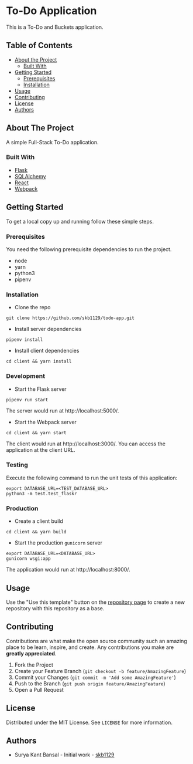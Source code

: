 # To-Do Application
This is a To-Do and Buckets application.


## Table of Contents
* [About the Project](#about-the-project)
  * [Built With](#built-with)
* [Getting Started](#getting-started)
  * [Prerequisites](#prerequisites)
  * [Installation](#installation)
* [Usage](#usage)
* [Contributing](#contributing)
* [License](#license)
* [Authors](#authors)


## About The Project
A simple Full-Stack To-Do application. 


### Built With
* [Flask](https://flask.palletsprojects.com/en/1.1.x/)
* [SQLAlchemy](https://www.sqlalchemy.org/)
* [React](https://reactjs.org/)
* [Webpack](https://webpack.js.org/)


## Getting Started
To get a local copy up and running follow these simple steps.


### Prerequisites
You need the following prerequisite dependencies to run the project.
* node
* yarn
* python3
* pipenv


### Installation 
* Clone the repo
```shell script
git clone https://github.com/skb1129/todo-app.git
```
* Install server dependencies
```shell script
pipenv install
```
* Install client dependencies
```shell script
cd client && yarn install
```


### Development
* Start the Flask server
```shell script
pipenv run start
```
The server would run at http://localhost:5000/.
* Start the Webpack server
```shell script
cd client && yarn start
```
The client would run at http://localhost:3000/.
You can access the application at the client URL.


### Testing
Execute the following command to run the unit tests of this application:
```shell script
export DATABASE_URL=<TEST_DATABASE_URL>
python3 -m test.test_flaskr
``` 


### Production
* Create a client build
```shell script
cd client && yarn build
```
* Start the production `gunicorn` server
```shell script
export DATABASE_URL=<DATABASE_URL>
gunicorn wsgi:app
```
The application would run at http://localhost:8000/.


## Usage
Use the "Use this template" button on the [repository page](https://github.com/skb1129/flask-react-boilerplate) to create a new repository with this repository as a base.


## Contributing
Contributions are what make the open source community such an amazing place to be learn, inspire, and create. Any contributions you make are **greatly appreciated**.

1. Fork the Project
2. Create your Feature Branch (`git checkout -b feature/AmazingFeature`)
3. Commit your Changes (`git commit -m 'Add some AmazingFeature'`)
4. Push to the Branch (`git push origin feature/AmazingFeature`)
5. Open a Pull Request


## License
Distributed under the MIT License. See `LICENSE` for more information.


## Authors
* Surya Kant Bansal - Initial work - [skb1129](https://github.com/skb1129)
